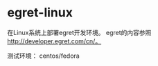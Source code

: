 # egret-linux

在Linux系统上部署egret开发环境。
egret的内容参照 http://developer.egret.com/cn/。

测试环境：
centos/fedora
